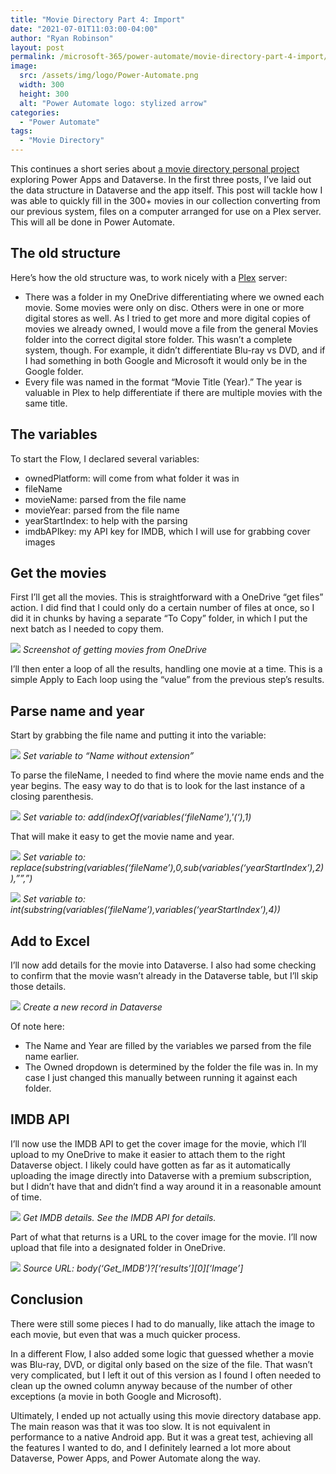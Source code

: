 ```yaml
---
title: "Movie Directory Part 4: Import"
date: "2021-07-01T11:03:00-04:00"
author: "Ryan Robinson"
layout: post
permalink: /microsoft-365/power-automate/movie-directory-part-4-import/
image: 
  src: /assets/img/logo/Power-Automate.png
  width: 300
  height: 300
  alt: "Power Automate logo: stylized arrow"
categories:
  - "Power Automate"
tags:
  - "Movie Directory"
---
```


This continues a short series about [a movie directory personal project](/tags/movie-directory/) exploring Power Apps and Dataverse. In the first three posts, I’ve laid out the data structure in Dataverse and the app itself. This post will tackle how I was able to quickly fill in the 300+ movies in our collection converting from our previous system, files on a computer arranged for use on a Plex server. This will all be done in Power Automate.

## The old structure

Here’s how the old structure was, to work nicely with a [Plex](https://www.plex.tv/) server:

- There was a folder in my OneDrive differentiating where we owned each movie. Some movies were only on disc. Others were in one or more digital stores as well. As I tried to get more and more digital copies of movies we already owned, I would move a file from the general Movies folder into the correct digital store folder. This wasn’t a complete system, though. For example, it didn’t differentiate Blu-ray vs DVD, and if I had something in both Google and Microsoft it would only be in the Google folder.
- Every file was named in the format “Movie Title (Year).” The year is valuable in Plex to help differentiate if there are multiple movies with the same title.

## The variables

To start the Flow, I declared several variables:

- ownedPlatform: will come from what folder it was in
- fileName
- movieName: parsed from the file name
- movieYear: parsed from the file name
- yearStartIndex: to help with the parsing
- imdbAPIkey: my API key for IMDB, which I will use for grabbing cover images

## Get the movies

First I’ll get all the movies. This is straightforward with a OneDrive “get files” action. I did find that I could only do a certain number of files at once, so I did it in chunks by having a separate “To Copy” folder, in which I put the next batch as I needed to copy them.

![](/assets/img/2021/06/Get-Movies.png)
_Screenshot of getting movies from OneDrive_

I’ll then enter a loop of all the results, handling one movie at a time. This is a simple Apply to Each loop using the “value” from the previous step’s results.

## Parse name and year

Start by grabbing the file name and putting it into the variable:

![](/assets/img/2021/06/fileName.png)
_Set variable to “Name without extension”_

To parse the fileName, I needed to find where the movie name ends and the year begins. The easy way to do that is to look for the last instance of a closing parenthesis.

![](/assets/img/2021/06/yearStartIndex.png)
_Set variable to: add(indexOf(variables(‘fileName’),'(‘),1)_

That will make it easy to get the movie name and year.

![](/assets/img/2021/06/movieName.png)
_Set variable to: replace(substring(variables(‘fileName’),0,sub(variables(‘yearStartIndex’),2)),””,”)_

![](/assets/img/2021/06/movieYear.png)
_Set variable to: int(substring(variables(‘fileName’),variables(‘yearStartIndex’),4))_

## Add to Excel

I’ll now add details for the movie into Dataverse. I also had some checking to confirm that the movie wasn’t already in the Dataverse table, but I’ll skip those details.

![](/assets/img/2021/06/CreateMovie.png)
_Create a new record in Dataverse_

Of note here:

- The Name and Year are filled by the variables we parsed from the file name earlier.
- The Owned dropdown is determined by the folder the file was in. In my case I just changed this manually between running it against each folder.

## IMDB API

I’ll now use the IMDB API to get the cover image for the movie, which I’ll upload to my OneDrive to make it easier to attach them to the right Dataverse object. I likely could have gotten as far as it automatically uploading the image directly into Dataverse with a premium subscription, but I didn’t have that and didn’t find a way around it in a reasonable amount of time.

![](/assets/img/2021/06/IMDB-API.png)
_Get IMDB details. See the IMDB API for details._

Part of what that returns is a URL to the cover image for the movie. I’ll now upload that file into a designated folder in OneDrive.

![](/assets/img/2021/06/Upload-Cover-to-OneDrive.png)
_Source URL: body(‘Get\_IMDB’)?\[‘results’\]\[0\]\[‘Image’\]_

## Conclusion

There were still some pieces I had to do manually, like attach the image to each movie, but even that was a much quicker process.

In a different Flow, I also added some logic that guessed whether a movie was Blu-ray, DVD, or digital only based on the size of the file. That wasn’t very complicated, but I left it out of this version as I found I often needed to clean up the owned column anyway because of the number of other exceptions (a movie in both Google and Microsoft).

Ultimately, I ended up not actually using this movie directory database app. The main reason was that it was too slow. It is not equivalent in performance to a native Android app. But it was a great test, achieving all the features I wanted to do, and I definitely learned a lot more about Dataverse, Power Apps, and Power Automate along the way.
